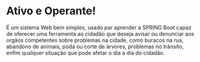 # Ativo e Operante!  
É um sistema Web bem simples, usado par aprender a SPRING Boot capaz de oferecer uma ferramenta ao cidadão que deseja avisar ou denunciar aos orgãos competentes sobre problemas na cidade, 
como buracos na rua, abandono de animais, poda ou corte de árvores, problemas no trânsito, enfim qualquer situação que pode afetar o dia a dia do cidadão.
